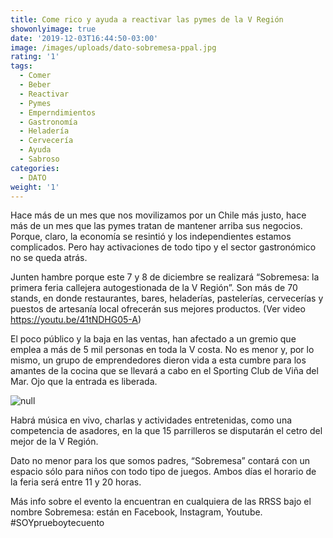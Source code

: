```yaml
---
title: Come rico y ayuda a reactivar las pymes de la V Región
showonlyimage: true
date: '2019-12-03T16:44:50-03:00'
image: /images/uploads/dato-sobremesa-ppal.jpg
rating: '1'
tags:
  - Comer
  - Beber
  - Reactivar
  - Pymes
  - Emperndimientos
  - Gastronomía
  - Heladería
  - Cervecería
  - Ayuda
  - Sabroso
categories:
  - DATO
weight: '1'
---
```

Hace más de un mes que nos movilizamos por un Chile más justo, hace más de un mes que las pymes tratan de mantener arriba sus negocios. Porque, claro, la economía se resintió y los independientes estamos complicados. Pero hay activaciones de todo tipo y el sector gastronómico no se queda atrás.

<!--more-->

Junten hambre porque este 7 y 8 de diciembre se realizará “Sobremesa: la primera feria callejera autogestionada de la V Región”. Son más de 70 stands, en donde restaurantes, bares, heladerías, pastelerías, cervecerías y puestos de artesanía local ofrecerán sus mejores productos. (Ver video https://youtu.be/41tNDHG05-A)

El poco público y la baja en las ventas, han afectado a un gremio que emplea a más de 5 mil personas en toda la V costa. No es menor y, por lo mismo, un grupo de emprendedores dieron vida a esta cumbre para los amantes de la cocina que se llevará a cabo en el Sporting Club de Viña del Mar. Ojo que la entrada es liberada.

![null](/images/uploads/dato-sobremesa-storysobremesa.jpeg)

Habrá música en vivo, charlas y actividades entretenidas, como una competencia de asadores, en la que 15 parrilleros se disputarán el cetro del mejor de la V Región.

Dato no menor para los que somos padres, “Sobremesa” contará con un espacio sólo para niños con todo tipo de juegos. Ambos días el horario de la feria será entre 11 y 20 horas. 

Más info sobre el evento la encuentran en cualquiera de las RRSS bajo el nombre Sobremesa: están en Facebook, Instagram, Youtube. #SOYprueboytecuento
